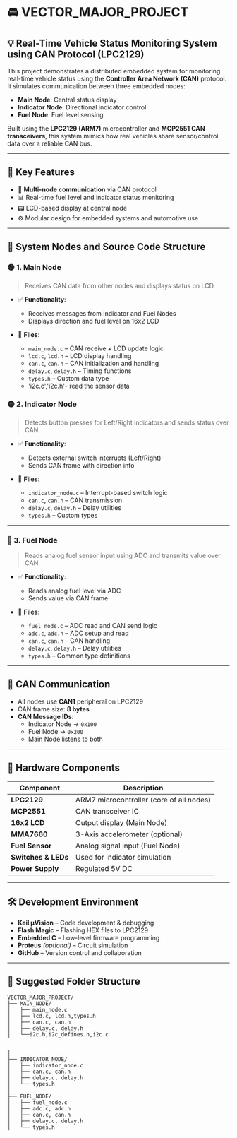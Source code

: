 # 🚘 VECTOR_MAJOR_PROJECT

## 💡 Real-Time Vehicle Status Monitoring System using CAN Protocol (LPC2129)

This project demonstrates a distributed embedded system for monitoring real-time vehicle status using the **Controller Area Network (CAN)** protocol. It simulates communication between three embedded nodes:

- **Main Node**: Central status display
- **Indicator Node**: Directional indicator control
- **Fuel Node**: Fuel level sensing

Built using the **LPC2129 (ARM7)** microcontroller and **MCP2551 CAN transceivers**, this system mimics how real vehicles share sensor/control data over a reliable CAN bus.

---

## 🔧 Key Features

- 📡 **Multi-node communication** via CAN protocol  
- 📊 Real-time fuel level and indicator status monitoring  
- 📟 LCD-based display at central node  
- ⚙️ Modular design for embedded systems and automotive use

---

## 🧩 System Nodes and Source Code Structure

### 🟢 1. Main Node

> Receives CAN data from other nodes and displays status on LCD.

- ✅ **Functionality**:
  - Receives messages from Indicator and Fuel Nodes
  - Displays direction and fuel level on 16x2 LCD

- 📁 **Files**:
  - `main_node.c` – CAN receive + LCD update logic
  - `lcd.c`, `lcd.h` – LCD display handling
  - `can.c`, `can.h` – CAN initialization and handling
  - `delay.c`, `delay.h` – Timing functions
  - `types.h` – Custom data type
  - 'i2c.c','i2c.h'- read the sensor data 

### 🟡 2. Indicator Node

> Detects button presses for Left/Right indicators and sends status over CAN.

- ✅ **Functionality**:
  - Detects external switch interrupts (Left/Right)
  - Sends CAN frame with direction info

- 📁 **Files**:
  - `indicator_node.c` – Interrupt-based switch logic
  - `can.c`, `can.h` – CAN transmission
  - `delay.c`, `delay.h` – Delay utilities
  - `types.h` – Custom types

---

### 🔵 3. Fuel Node

> Reads analog fuel sensor input using ADC and transmits value over CAN.

- ✅ **Functionality**:
  - Reads analog fuel level via ADC
  - Sends value via CAN frame

- 📁 **Files**:
  - `fuel_node.c` – ADC read and CAN send logic
  - `adc.c`, `adc.h` – ADC setup and read
  - `can.c`, `can.h` – CAN handling
  - `delay.c`, `delay.h` – Delay utilities
  - `types.h` – Common type definitions

---

## 🔁 CAN Communication

- All nodes use **CAN1** peripheral on LPC2129
- CAN frame size: **8 bytes**
- **CAN Message IDs**:
  - Indicator Node → `0x100`
  - Fuel Node → `0x200`
  - Main Node listens to both

---

## 🔩 Hardware Components

| Component         | Description                                |
|------------------|--------------------------------------------|
| **LPC2129**       | ARM7 microcontroller (core of all nodes)   |
| **MCP2551**       | CAN transceiver IC                         |
| **16x2 LCD**      | Output display (Main Node)                 |
| **MMA7660**       | 3-Axis accelerometer (optional)            |
| **Fuel Sensor**   | Analog signal input (Fuel Node)            |
| **Switches & LEDs** | Used for indicator simulation           |
| **Power Supply**  | Regulated 5V DC                            |

---

## 🛠 Development Environment

- **Keil µVision** – Code development & debugging  
- **Flash Magic** – Flashing HEX files to LPC2129  
- **Embedded C** – Low-level firmware programming  
- **Proteus** *(optional)* – Circuit simulation  
- **GitHub** – Version control and collaboration  

---

## 📁 Suggested Folder Structure

```plaintext
VECTOR_MAJOR_PROJECT/
├── MAIN_NODE/
│   ├── main_node.c
│   ├── lcd.c, lcd.h,types.h
│   ├── can.c, can.h
│   ├── delay.c, delay.h
│   └──i2c.h,i2c_defines.h,i2c.c

     
│
├── INDICATOR_NODE/
│   ├── indicator_node.c
│   ├── can.c, can.h
│   ├── delay.c, delay.h
│   └── types.h
│
├── FUEL_NODE/
│   ├── fuel_node.c
│   ├── adc.c, adc.h
│   ├── can.c, can.h
│   ├── delay.c, delay.h
│   └── types.h


